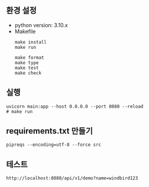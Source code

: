 ## 환경 설정
* python version: 3.10.x
* Makefile
  ```shell
  make install
  make run
  
  make format
  make type
  make test
  make check
  ```


## 실행

```shell
uvicorn main:app --host 0.0.0.0 --port 8080 --reload
# make run
```

## requirements.txt 만들기
```shell
pipreqs --encoding=utf-8 --force src 
```

## 테스트  
```shell
http://localhost:8080/api/v1/demo?name=windbird123
```
